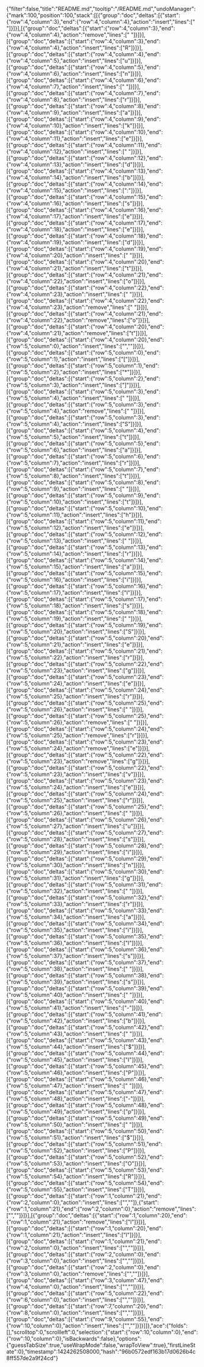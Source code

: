 {"filter":false,"title":"README.md","tooltip":"/README.md","undoManager":{"mark":100,"position":100,"stack":[[{"group":"doc","deltas":[{"start":{"row":4,"column":3},"end":{"row":4,"column":4},"action":"insert","lines":[" "]}]}],[{"group":"doc","deltas":[{"start":{"row":4,"column":3},"end":{"row":4,"column":4},"action":"remove","lines":[" "]}]}],[{"group":"doc","deltas":[{"start":{"row":4,"column":3},"end":{"row":4,"column":4},"action":"insert","lines":["R"]}]}],[{"group":"doc","deltas":[{"start":{"row":4,"column":4},"end":{"row":4,"column":5},"action":"insert","lines":["u"]}]}],[{"group":"doc","deltas":[{"start":{"row":4,"column":5},"end":{"row":4,"column":6},"action":"insert","lines":["n"]}]}],[{"group":"doc","deltas":[{"start":{"row":4,"column":6},"end":{"row":4,"column":7},"action":"insert","lines":[" "]}]}],[{"group":"doc","deltas":[{"start":{"row":4,"column":7},"end":{"row":4,"column":8},"action":"insert","lines":["r"]}]}],[{"group":"doc","deltas":[{"start":{"row":4,"column":8},"end":{"row":4,"column":9},"action":"insert","lines":["a"]}]}],[{"group":"doc","deltas":[{"start":{"row":4,"column":9},"end":{"row":4,"column":10},"action":"insert","lines":["k"]}]}],[{"group":"doc","deltas":[{"start":{"row":4,"column":10},"end":{"row":4,"column":11},"action":"insert","lines":["e"]}]}],[{"group":"doc","deltas":[{"start":{"row":4,"column":11},"end":{"row":4,"column":12},"action":"insert","lines":[" "]}]}],[{"group":"doc","deltas":[{"start":{"row":4,"column":12},"end":{"row":4,"column":13},"action":"insert","lines":["d"]}]}],[{"group":"doc","deltas":[{"start":{"row":4,"column":13},"end":{"row":4,"column":14},"action":"insert","lines":["b"]}]}],[{"group":"doc","deltas":[{"start":{"row":4,"column":14},"end":{"row":4,"column":15},"action":"insert","lines":[":"]}]}],[{"group":"doc","deltas":[{"start":{"row":4,"column":15},"end":{"row":4,"column":16},"action":"insert","lines":["s"]}]}],[{"group":"doc","deltas":[{"start":{"row":4,"column":16},"end":{"row":4,"column":17},"action":"insert","lines":["e"]}]}],[{"group":"doc","deltas":[{"start":{"row":4,"column":17},"end":{"row":4,"column":18},"action":"insert","lines":["e"]}]}],[{"group":"doc","deltas":[{"start":{"row":4,"column":18},"end":{"row":4,"column":19},"action":"insert","lines":["d"]}]}],[{"group":"doc","deltas":[{"start":{"row":4,"column":19},"end":{"row":4,"column":20},"action":"insert","lines":[" "]}]}],[{"group":"doc","deltas":[{"start":{"row":4,"column":20},"end":{"row":4,"column":21},"action":"insert","lines":["t"]}]}],[{"group":"doc","deltas":[{"start":{"row":4,"column":21},"end":{"row":4,"column":22},"action":"insert","lines":["o"]}]}],[{"group":"doc","deltas":[{"start":{"row":4,"column":22},"end":{"row":4,"column":23},"action":"insert","lines":[" "]}]}],[{"group":"doc","deltas":[{"start":{"row":4,"column":22},"end":{"row":4,"column":23},"action":"remove","lines":[" "]}]}],[{"group":"doc","deltas":[{"start":{"row":4,"column":21},"end":{"row":4,"column":22},"action":"remove","lines":["o"]}]}],[{"group":"doc","deltas":[{"start":{"row":4,"column":20},"end":{"row":4,"column":21},"action":"remove","lines":["t"]}]}],[{"group":"doc","deltas":[{"start":{"row":4,"column":20},"end":{"row":5,"column":0},"action":"insert","lines":["",""]}]}],[{"group":"doc","deltas":[{"start":{"row":5,"column":0},"end":{"row":5,"column":1},"action":"insert","lines":["["]}]}],[{"group":"doc","deltas":[{"start":{"row":5,"column":1},"end":{"row":5,"column":2},"action":"insert","lines":["*"]}]}],[{"group":"doc","deltas":[{"start":{"row":5,"column":2},"end":{"row":5,"column":3},"action":"insert","lines":["]"]}]}],[{"group":"doc","deltas":[{"start":{"row":5,"column":3},"end":{"row":5,"column":4},"action":"insert","lines":[" "]}]}],[{"group":"doc","deltas":[{"start":{"row":5,"column":3},"end":{"row":5,"column":4},"action":"remove","lines":[" "]}]}],[{"group":"doc","deltas":[{"start":{"row":5,"column":3},"end":{"row":5,"column":4},"action":"insert","lines":["S"]}]}],[{"group":"doc","deltas":[{"start":{"row":5,"column":4},"end":{"row":5,"column":5},"action":"insert","lines":["t"]}]}],[{"group":"doc","deltas":[{"start":{"row":5,"column":5},"end":{"row":5,"column":6},"action":"insert","lines":["a"]}]}],[{"group":"doc","deltas":[{"start":{"row":5,"column":6},"end":{"row":5,"column":7},"action":"insert","lines":["r"]}]}],[{"group":"doc","deltas":[{"start":{"row":5,"column":7},"end":{"row":5,"column":8},"action":"insert","lines":["t"]}]}],[{"group":"doc","deltas":[{"start":{"row":5,"column":8},"end":{"row":5,"column":9},"action":"insert","lines":[" "]}]}],[{"group":"doc","deltas":[{"start":{"row":5,"column":9},"end":{"row":5,"column":10},"action":"insert","lines":["t"]}]}],[{"group":"doc","deltas":[{"start":{"row":5,"column":10},"end":{"row":5,"column":11},"action":"insert","lines":["h"]}]}],[{"group":"doc","deltas":[{"start":{"row":5,"column":11},"end":{"row":5,"column":12},"action":"insert","lines":["e"]}]}],[{"group":"doc","deltas":[{"start":{"row":5,"column":12},"end":{"row":5,"column":13},"action":"insert","lines":[" "]}]}],[{"group":"doc","deltas":[{"start":{"row":5,"column":13},"end":{"row":5,"column":14},"action":"insert","lines":["r"]}]}],[{"group":"doc","deltas":[{"start":{"row":5,"column":14},"end":{"row":5,"column":15},"action":"insert","lines":["a"]}]}],[{"group":"doc","deltas":[{"start":{"row":5,"column":15},"end":{"row":5,"column":16},"action":"insert","lines":["i"]}]}],[{"group":"doc","deltas":[{"start":{"row":5,"column":16},"end":{"row":5,"column":17},"action":"insert","lines":["l"]}]}],[{"group":"doc","deltas":[{"start":{"row":5,"column":17},"end":{"row":5,"column":18},"action":"insert","lines":["s"]}]}],[{"group":"doc","deltas":[{"start":{"row":5,"column":18},"end":{"row":5,"column":19},"action":"insert","lines":[" "]}]}],[{"group":"doc","deltas":[{"start":{"row":5,"column":19},"end":{"row":5,"column":20},"action":"insert","lines":["S"]}]}],[{"group":"doc","deltas":[{"start":{"row":5,"column":20},"end":{"row":5,"column":21},"action":"insert","lines":["e"]}]}],[{"group":"doc","deltas":[{"start":{"row":5,"column":21},"end":{"row":5,"column":22},"action":"insert","lines":["r"]}]}],[{"group":"doc","deltas":[{"start":{"row":5,"column":22},"end":{"row":5,"column":23},"action":"insert","lines":["g"]}]}],[{"group":"doc","deltas":[{"start":{"row":5,"column":23},"end":{"row":5,"column":24},"action":"insert","lines":["e"]}]}],[{"group":"doc","deltas":[{"start":{"row":5,"column":24},"end":{"row":5,"column":25},"action":"insert","lines":["r"]}]}],[{"group":"doc","deltas":[{"start":{"row":5,"column":25},"end":{"row":5,"column":26},"action":"insert","lines":[" "]}]}],[{"group":"doc","deltas":[{"start":{"row":5,"column":25},"end":{"row":5,"column":26},"action":"remove","lines":[" "]}]}],[{"group":"doc","deltas":[{"start":{"row":5,"column":24},"end":{"row":5,"column":25},"action":"remove","lines":["r"]}]}],[{"group":"doc","deltas":[{"start":{"row":5,"column":23},"end":{"row":5,"column":24},"action":"remove","lines":["e"]}]}],[{"group":"doc","deltas":[{"start":{"row":5,"column":22},"end":{"row":5,"column":23},"action":"remove","lines":["g"]}]}],[{"group":"doc","deltas":[{"start":{"row":5,"column":22},"end":{"row":5,"column":23},"action":"insert","lines":["v"]}]}],[{"group":"doc","deltas":[{"start":{"row":5,"column":23},"end":{"row":5,"column":24},"action":"insert","lines":["e"]}]}],[{"group":"doc","deltas":[{"start":{"row":5,"column":24},"end":{"row":5,"column":25},"action":"insert","lines":["r"]}]}],[{"group":"doc","deltas":[{"start":{"row":5,"column":25},"end":{"row":5,"column":26},"action":"insert","lines":[" "]}]}],[{"group":"doc","deltas":[{"start":{"row":5,"column":26},"end":{"row":5,"column":27},"action":"insert","lines":["u"]}]}],[{"group":"doc","deltas":[{"start":{"row":5,"column":27},"end":{"row":5,"column":28},"action":"insert","lines":["s"]}]}],[{"group":"doc","deltas":[{"start":{"row":5,"column":28},"end":{"row":5,"column":29},"action":"insert","lines":["i"]}]}],[{"group":"doc","deltas":[{"start":{"row":5,"column":29},"end":{"row":5,"column":30},"action":"insert","lines":["n"]}]}],[{"group":"doc","deltas":[{"start":{"row":5,"column":30},"end":{"row":5,"column":31},"action":"insert","lines":["g"]}]}],[{"group":"doc","deltas":[{"start":{"row":5,"column":31},"end":{"row":5,"column":32},"action":"insert","lines":[" "]}]}],[{"group":"doc","deltas":[{"start":{"row":5,"column":32},"end":{"row":5,"column":33},"action":"insert","lines":["r"]}]}],[{"group":"doc","deltas":[{"start":{"row":5,"column":33},"end":{"row":5,"column":34},"action":"insert","lines":["a"]}]}],[{"group":"doc","deltas":[{"start":{"row":5,"column":34},"end":{"row":5,"column":35},"action":"insert","lines":["i"]}]}],[{"group":"doc","deltas":[{"start":{"row":5,"column":35},"end":{"row":5,"column":36},"action":"insert","lines":["l"]}]}],[{"group":"doc","deltas":[{"start":{"row":5,"column":36},"end":{"row":5,"column":37},"action":"insert","lines":["s"]}]}],[{"group":"doc","deltas":[{"start":{"row":5,"column":37},"end":{"row":5,"column":38},"action":"insert","lines":[" "]}]}],[{"group":"doc","deltas":[{"start":{"row":5,"column":38},"end":{"row":5,"column":39},"action":"insert","lines":["s"]}]}],[{"group":"doc","deltas":[{"start":{"row":5,"column":39},"end":{"row":5,"column":40},"action":"insert","lines":[" "]}]}],[{"group":"doc","deltas":[{"start":{"row":5,"column":40},"end":{"row":5,"column":41},"action":"insert","lines":["-"]}]}],[{"group":"doc","deltas":[{"start":{"row":5,"column":41},"end":{"row":5,"column":42},"action":"insert","lines":["b"]}]}],[{"group":"doc","deltas":[{"start":{"row":5,"column":42},"end":{"row":5,"column":43},"action":"insert","lines":[" "]}]}],[{"group":"doc","deltas":[{"start":{"row":5,"column":43},"end":{"row":5,"column":44},"action":"insert","lines":["$"]}]}],[{"group":"doc","deltas":[{"start":{"row":5,"column":44},"end":{"row":5,"column":45},"action":"insert","lines":["I"]}]}],[{"group":"doc","deltas":[{"start":{"row":5,"column":45},"end":{"row":5,"column":46},"action":"insert","lines":["P"]}]}],[{"group":"doc","deltas":[{"start":{"row":5,"column":46},"end":{"row":5,"column":47},"action":"insert","lines":[" "]}]}],[{"group":"doc","deltas":[{"start":{"row":5,"column":47},"end":{"row":5,"column":48},"action":"insert","lines":["-"]}]}],[{"group":"doc","deltas":[{"start":{"row":5,"column":48},"end":{"row":5,"column":49},"action":"insert","lines":["p"]}]}],[{"group":"doc","deltas":[{"start":{"row":5,"column":49},"end":{"row":5,"column":50},"action":"insert","lines":[" "]}]}],[{"group":"doc","deltas":[{"start":{"row":5,"column":50},"end":{"row":5,"column":51},"action":"insert","lines":["$"]}]}],[{"group":"doc","deltas":[{"start":{"row":5,"column":51},"end":{"row":5,"column":52},"action":"insert","lines":["P"]}]}],[{"group":"doc","deltas":[{"start":{"row":5,"column":52},"end":{"row":5,"column":53},"action":"insert","lines":["O"]}]}],[{"group":"doc","deltas":[{"start":{"row":5,"column":53},"end":{"row":5,"column":54},"action":"insert","lines":["R"]}]}],[{"group":"doc","deltas":[{"start":{"row":5,"column":54},"end":{"row":5,"column":55},"action":"insert","lines":["T"]}]}],[{"group":"doc","deltas":[{"start":{"row":1,"column":21},"end":{"row":2,"column":0},"action":"insert","lines":["",""]},{"start":{"row":1,"column":21},"end":{"row":2,"column":0},"action":"remove","lines":["",""]}]}],[{"group":"doc","deltas":[{"start":{"row":1,"column":20},"end":{"row":1,"column":21},"action":"remove","lines":["l"]}]}],[{"group":"doc","deltas":[{"start":{"row":1,"column":20},"end":{"row":1,"column":21},"action":"insert","lines":["l"]}]}],[{"group":"doc","deltas":[{"start":{"row":1,"column":21},"end":{"row":2,"column":0},"action":"insert","lines":["",""]}]}],[{"group":"doc","deltas":[{"start":{"row":2,"column":0},"end":{"row":3,"column":0},"action":"insert","lines":["",""]}]}],[{"group":"doc","deltas":[{"start":{"row":2,"column":0},"end":{"row":3,"column":0},"action":"remove","lines":["",""]}]}],[{"group":"doc","deltas":[{"start":{"row":3,"column":47},"end":{"row":4,"column":0},"action":"insert","lines":["",""]}]}],[{"group":"doc","deltas":[{"start":{"row":5,"column":22},"end":{"row":6,"column":0},"action":"insert","lines":["",""]}]}],[{"group":"doc","deltas":[{"start":{"row":7,"column":20},"end":{"row":8,"column":0},"action":"insert","lines":["",""]}]}],[{"group":"doc","deltas":[{"start":{"row":9,"column":55},"end":{"row":10,"column":0},"action":"insert","lines":["",""]}]}]]},"ace":{"folds":[],"scrolltop":0,"scrollleft":0,"selection":{"start":{"row":10,"column":0},"end":{"row":10,"column":0},"isBackwards":false},"options":{"guessTabSize":true,"useWrapMode":false,"wrapToView":true},"firstLineState":0},"timestamp":1424262508000,"hash":"96b0572edf163b17d0626b4c8ff557de2a9f24cd"}